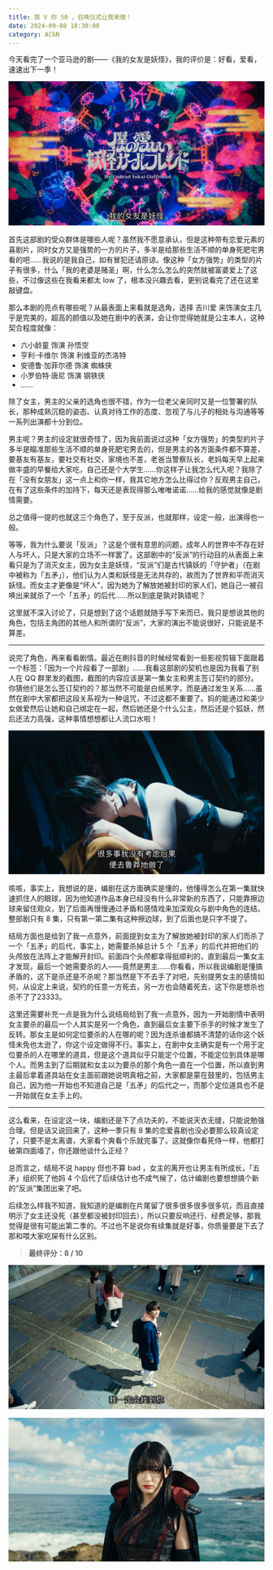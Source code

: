 ```yaml
---
title: 我 V 你 50 ，召唤仪式让我来做！
date: 2024-09-08 18:30:00
category: ACGN
---
```

今天看完了一个亚马逊的剧——《我的女友是妖怪》，我的评价是：好看，爱看，速速出下一季！

![OP 画面](/images/ACGN/My.Undead.Yokai.Girlfriend.S01E08.If.You.Love.Someone.1080p.AMZN.WEB-DL.DDP5.1.H.264-ZeroTV-0001.jpg)

<!-- more -->

首先这部剧的受众群体是哪些人呢？虽然我不愿意承认，但是这种带有恋爱元素的喜剧片，同时女方又是强势的一方的片子，多半是给那些生活不顺的单身死肥宅男看的吧……我说的是我自己，如有冒犯还请原谅。像这种「女方强势」的类型的片子有很多，什么「我的老婆是赌圣」啊，什么怎么怎么的突然就被富婆爱上了这些，不过像这些在我看来都太 low 了，根本没兴趣去看，更别说看完了还在这里敲键盘。

那么本剧的亮点有哪些呢？从最表面上来看就是选角，选择 吉川爱 来饰演女主几乎是完美的，超高的颜值以及她在剧中的表演，会让你觉得她就是公主本人，这种契合程度就像：

- 六小龄童 饰演 孙悟空
- 亨利·卡维尔 饰演 利维亚的杰洛特
- 安德鲁·加菲尔德 饰演 蜘蛛侠
- 小罗伯特·唐尼 饰演 钢铁侠
- ……

除了女主，男主的父亲的选角也很不错，作为一位老父亲同时又是一位警署的队长，那种成熟沉稳的姿态、认真对待工作的态度、忽视了与儿子的相处与沟通等等一系列出演都十分到位。

男主呢？男主的设定就很奇怪了，因为我前面说过这种「女方强势」的类型的片子多半是瞄准那些生活不顺的单身死肥宅男去的，但是男主的各方面条件都不算差，要基友有基友，要社交有社交，家境也不差，老爸当警察队长，老妈每天早上起来做丰盛的早餐给大家吃，自己还是个大学生……你这样子让我怎么代入呢？我除了在「没有女朋友」这一点上和你一样，我其它地方怎么比得过你？反观男主自己，在有了这些条件的加持下，每天还是表现得那么唯唯诺诺……给我的感觉就像是剧情需要。

总之值得一提的也就这三个角色了，至于反派，也就那样，设定一般，出演得也一般。

等等，我为什么要说「反派」？这是个很有意思的问题，成年人的世界中不存在好人与坏人，只是大家的立场不一样罢了。这部剧中的“反派”的行动目的从表面上来看只是为了消灭女主，因为女主是妖怪，“反派”们是古代镇妖的「守护者」（在剧中被称为「五矛」），他们认为人类和妖怪是无法共存的，故而为了世界和平而消灭妖怪。而女主才更像是“坏人”，因为她为了解放她被封印的家人们，她自己一被召唤出来就杀了一个「五矛」的后代……所以到底是孰对孰错呢？

这里就不深入讨论了，只是想到了这个话题就随手写下来而已，我只是想说其他的角色，包括主角团的其他人和所谓的“反派”，大家的演出不能说很好，只能说是不算差。

-----

说完了角色，再来看看剧情。最近在刷抖音的时候经常看到一些影视剪辑下面跟着一个标签：「因为一个片段看了一部剧」……我看这部剧的契机也是因为我看了别人在 QQ 群里发的截图，截图的内容应该是第一集女主和男主签订契约的部分。你猜他们是怎么签订契约的？那当然不可能是白纸黑字，而是通过发生关系……虽然在剧中大家都把这段关系视为一种诅咒，不过这都不重要了。妈的能通过和美少女做爱然后让她和自己绑定在一起，然后她还是个什么公主，然后还是个狐妖，然后还法力高强，这种事情想想都让人流口水啦！

![让我来！](/images/ACGN/My.Undead.Yokai.Girlfriend.S01E08.If.You.Love.Someone.1080p.AMZN.WEB-DL.DDP5.1.H.264-ZeroTV-0002.jpg)

咳咳，事实上，我想说的是，编剧在这方面确实是懂的，他懂得怎么在第一集就快速抓住人的眼球，因为他知道作品本身已经没有什么非常新的东西了，只能靠擦边球来留住观众，到了后面再慢慢通过矛盾和感情戏来加深观众与剧中角色的连结。整部剧只有 8 集，只有第一第二集有这种擦边球，到了后面也是只字不提了。

结局方面也是给到了我一点意外，前面提到女主为了解放她被封印的家人们而杀了一个「五矛」的后代，事实上，她需要杀掉总计 5 个「五矛」的后代并把他们的头颅放在法阵上才能解开封印。前面四个头颅都拿得挺顺利的，直到最后一集女主才发现，最后一个她需要杀的人——竟然是男主……你看看，所以我说编剧是懂搞矛盾的，这下是杀还是不杀呢？那当然是下不去手了对吧，先别提男女主的感情如何，从设定上来说，契约的任意一方死去，另一方也会随着死去，这下你是想杀也杀不了了23333。

这里还需要补充一点是我为什么说结局给到了我一点意外，因为一开始剧情中表明女主要杀的最后一个人其实是另一个角色，直到最后女主要下杀手的时候才发生了反转。那女主是如何定位要杀的人在哪的呢？因为连杀谁都搞不清楚的话你这个妖怪未免也太逊了，你这个设定做得不行。事实上，在剧中女主确实是有一个用于定位要杀的人在哪里的道具，但是这个道具似乎只能定个位置，不能定位到具体是哪个人。而男主到了后期就和女主以为要杀的那个角色一直在一个位置，所以直到男主最后拿着道具站在女主面前跟她说明真相之前，大家都是蒙在鼓里的，包括男主自己，因为他一开始也不知道自己是「五矛」的后代之一，而那个定位道具也不是一开始就在女主手上的。

-----

这么看来，在设定这一块，编剧还是下了点功夫的，不能说天衣无缝，只能说勉强合理。但是话又说回来了，这种一季只有 8 集的恋爱喜剧也没必要那么较真设定了，只要不是太离谱，大家看个爽看个乐就完事了。这就像你看死侍一样，他都打破第四面墙了，你还跟他谈什么正经？

总而言之，结局不说 happy 但也不算 bad ，女主的离开也让男主有所成长，「五矛」组织死了他妈 4 个后代了后续估计也不成气候了，估计编剧也要想想搞个新的“反派”集团出来了吧。

后续怎么样我不知道，我知道的是编剧在片尾留了很多很多很多很多坑，而且直接明示了女主还没死（甚至都没被封印回去），所以只要反响还行、经费足够，那我觉得是很有可能出第二季的。不过也不是说你有续集就是好事，你质量要是下去了那和喂大家吃屎有什么区别。

> **最终评分：8 / 10**

![男主最后也成长了](/images/ACGN/My.Undead.Yokai.Girlfriend.S01E08.If.You.Love.Someone.1080p.AMZN.WEB-DL.DDP5.1.H.264-ZeroTV-0003.jpg)

![女主还在人间](/images/ACGN/My.Undead.Yokai.Girlfriend.S01E08.If.You.Love.Someone.1080p.AMZN.WEB-DL.DDP5.1.H.264-ZeroTV-0004.jpg)

